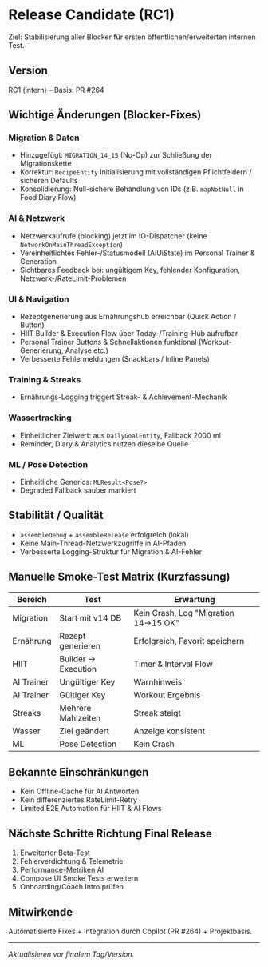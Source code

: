 # Release Candidate (RC1)

Ziel: Stabilisierung aller Blocker für ersten öffentlichen/erweiterten internen Test.

## Version
RC1 (intern) – Basis: PR #264

## Wichtige Änderungen (Blocker-Fixes)
### Migration & Daten
- Hinzugefügt: `MIGRATION_14_15` (No-Op) zur Schließung der Migrationskette
- Korrektur: `RecipeEntity` Initialisierung mit vollständigen Pflichtfeldern / sicheren Defaults
- Konsolidierung: Null-sichere Behandlung von IDs (z.B. `mapNotNull` in Food Diary Flow)

### AI & Netzwerk
- Netzwerkaufrufe (blocking) jetzt im IO-Dispatcher (keine `NetworkOnMainThreadException`)
- Vereinheitlichtes Fehler-/Statusmodell (AiUiState) im Personal Trainer & Generation
- Sichtbares Feedback bei: ungültigem Key, fehlender Konfiguration, Netzwerk-/RateLimit-Problemen

### UI & Navigation
- Rezeptgenerierung aus Ernährungshub erreichbar (Quick Action / Button)
- HIIT Builder & Execution Flow über Today-/Training-Hub aufrufbar
- Personal Trainer Buttons & Schnellaktionen funktional (Workout-Generierung, Analyse etc.)
- Verbesserte Fehlermeldungen (Snackbars / Inline Panels)

### Training & Streaks
- Ernährungs-Logging triggert Streak- & Achievement-Mechanik

### Wassertracking
- Einheitlicher Zielwert: aus `DailyGoalEntity`, Fallback 2000 ml
- Reminder, Diary & Analytics nutzen dieselbe Quelle

### ML / Pose Detection
- Einheitliche Generics: `MLResult<Pose?>`
- Degraded Fallback sauber markiert

## Stabilität / Qualität
- `assembleDebug` + `assembleRelease` erfolgreich (lokal)
- Keine Main-Thread-Netzwerkzugriffe in AI-Pfaden
- Verbesserte Logging-Struktur für Migration & AI-Fehler

## Manuelle Smoke-Test Matrix (Kurzfassung)
| Bereich | Test | Erwartung |
|--------|------|-----------|
| Migration | Start mit v14 DB | Kein Crash, Log "Migration 14→15 OK" |
| Ernährung | Rezept generieren | Erfolgreich, Favorit speichern |
| HIIT | Builder → Execution | Timer & Interval Flow |
| AI Trainer | Ungültiger Key | Warnhinweis |
| AI Trainer | Gültiger Key | Workout Ergebnis |
| Streaks | Mehrere Mahlzeiten | Streak steigt |
| Wasser | Ziel geändert | Anzeige konsistent |
| ML | Pose Detection | Kein Crash |

## Bekannte Einschränkungen
- Kein Offline-Cache für AI Antworten
- Kein differenziertes RateLimit-Retry
- Limited E2E Automation für HIIT & AI Flows

## Nächste Schritte Richtung Final Release
1. Erweiterter Beta-Test
2. Fehlerverdichtung & Telemetrie
3. Performance-Metriken AI
4. Compose UI Smoke Tests erweitern
5. Onboarding/Coach Intro prüfen

## Mitwirkende
Automatisierte Fixes + Integration durch Copilot (PR #264) + Projektbasis.

---
_Aktualisieren vor finalem Tag/Version._
